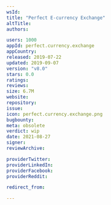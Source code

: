 ```yaml
---
wsId: 
title: "Perfect E-currency Exchange"
altTitle: 
authors:

users: 1000
appId: perfect.currency.exchange
appCountry: 
released: 2019-07-22
updated: 2019-09-07
version: "v8.0"
stars: 0.0
ratings: 
reviews: 
size: 6.7M
website: 
repository: 
issue: 
icon: perfect.currency.exchange.png
bugbounty: 
meta: obsolete
verdict: wip
date: 2021-08-27
signer: 
reviewArchive:

providerTwitter: 
providerLinkedIn: 
providerFacebook: 
providerReddit: 

redirect_from:

---
```


